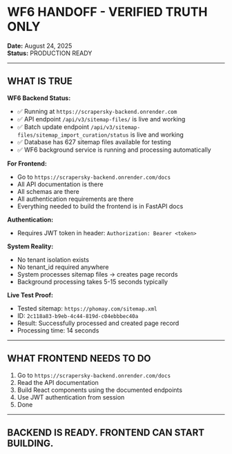 # WF6 HANDOFF - VERIFIED TRUTH ONLY

**Date:** August 24, 2025  
**Status:** PRODUCTION READY

---

## WHAT IS TRUE

**WF6 Backend Status:**
- ✅ Running at `https://scrapersky-backend.onrender.com`
- ✅ API endpoint `/api/v3/sitemap-files/` is live and working
- ✅ Batch update endpoint `/api/v3/sitemap-files/sitemap_import_curation/status` is live and working
- ✅ Database has 627 sitemap files available for testing
- ✅ WF6 background service is running and processing automatically

**For Frontend:**
- Go to `https://scrapersky-backend.onrender.com/docs`
- All API documentation is there
- All schemas are there  
- All authentication requirements are there
- Everything needed to build the frontend is in FastAPI docs

**Authentication:**
- Requires JWT token in header: `Authorization: Bearer <token>`

**System Reality:**
- No tenant isolation exists
- No tenant_id required anywhere
- System processes sitemap files → creates page records
- Background processing takes 5-15 seconds typically

**Live Test Proof:**
- Tested sitemap: `https://phomay.com/sitemap.xml`
- ID: `2c118a83-b9eb-4c44-819d-c04ebbbec40a`  
- Result: Successfully processed and created page record
- Processing time: 14 seconds

---

## WHAT FRONTEND NEEDS TO DO

1. Go to `https://scrapersky-backend.onrender.com/docs`
2. Read the API documentation
3. Build React components using the documented endpoints
4. Use JWT authentication from session
5. Done

---

## BACKEND IS READY. FRONTEND CAN START BUILDING.